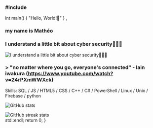 ### #include <iostream>
int main()
{
 "Hello, World!👋" 
} , 
### my name is Mathéo 
### I understand a little bit about cyber security🧑🏻‍💻
![I understand a little bit about cyber security🧑🏻‍💻](https://i.imgur.com/0IQJ4CJ.gif)

### > **"no matter where you go, everyone's connected" - lain iwakura** (https://www.youtube.com/watch?v=24rPXmWWXek)

Skills: SQL / JS / HTML5 / CSS / C++ / C# / PowerShell / Linux / Unix / Firebase / python

 
![GitHub stats](https://github-readme-stats.vercel.app/api?username=goldenoreosandwich&show_icons=true)  

![GitHub streak stats](https://streak-stats.demolab.com/?user=goldenoreosandwich)  
std::endl;
  return 0;
}
